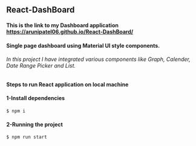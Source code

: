 ## React-DashBoard 
#### This is the link to my Dashboard application https://arunipatel06.github.io/React-DashBoard/
#### Single page dashboard using Material UI style components.

###### In this project I have integrated various components like Graph, Calender, Date Range Picker and List.

#### Steps to run React application on local machine

#### 1-Install dependencies
  
    $ npm i

#### 2-Running the project

    $ npm run start
    

